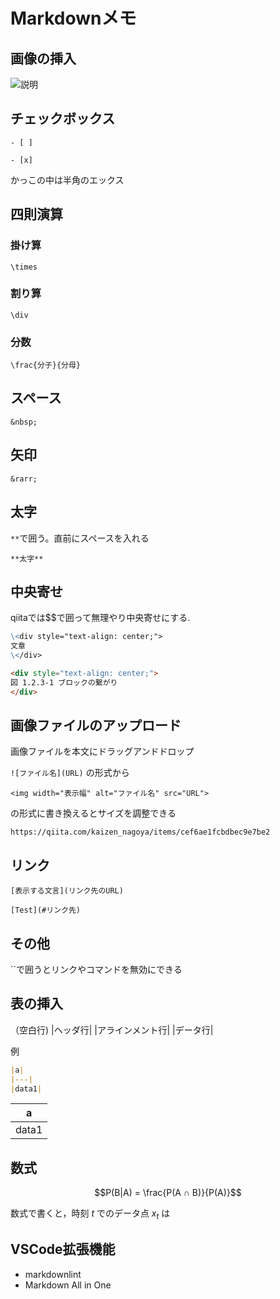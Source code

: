 # Markdownメモ

## 画像の挿入

![説明](画像ファイル名)

## チェックボックス

`- [ ]`

`- [x]`

かっこの中は半角のエックス

## 四則演算

### 掛け算

`\times`

### 割り算

`\div`

### 分数

`\frac{分子}{分母}`
## スペース

`&nbsp;`

## 矢印

`&rarr;`

## 太字

`**`で囲う。直前にスペースを入れる

`**太字**`

## 中央寄せ

qiitaでは$$で囲って無理やり中央寄せにする.

```md
\<div style="text-align: center;">
文章
\</div>
```

```md
<div style="text-align: center;">
図 1.2.3-1 ブロックの繋がり
</div>
```

## 画像ファイルのアップロード

画像ファイルを本文にドラッグアンドドロップ

`![ファイル名](URL)`
の形式から

`<img width="表示幅" alt="ファイル名" src="URL">`

の形式に書き換えるとサイズを調整できる

`https://qiita.com/kaizen_nagoya/items/cef6ae1fcbdbec9e7be2`

## リンク

`[表示する文言](リンク先のURL)`

`[Test](#リンク先)`

## その他

``で囲うとリンクやコマンドを無効にできる

## 表の挿入

（空白行)
|ヘッダ行|
|アラインメント行|
|データ行|

例

```md
|a|
|---|
|data1|
```

|a|
|---|
|data1|

## 数式

$$P(B|A) = \frac{P(A ∩ B)}{P(A)}$$

数式で書くと，時刻 $t$ でのデータ点 $x_t$ は

## VSCode拡張機能

- markdownlint
- Markdown All in One
